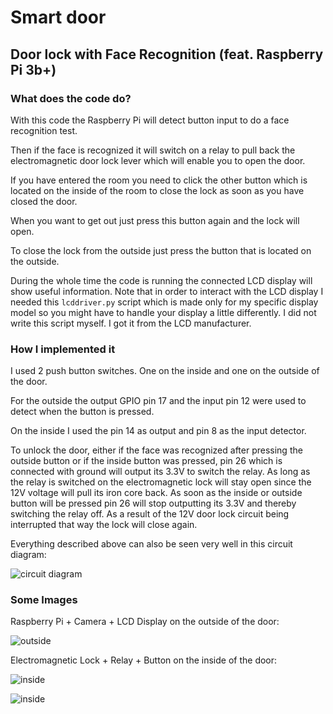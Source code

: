 # Smart door

## Door lock with Face Recognition (feat. Raspberry Pi 3b+)

### What does the code do?

With this code the Raspberry Pi will detect button input to do a face recognition test.

Then if the face is recognized it will switch on a relay to pull back the electromagnetic door lock lever which will enable you to open the door.

If you have entered the room you need to click the other button which is located on the inside of the room to close the lock as soon as you have closed the door.

When you want to get out just press this button again and the lock will open.

To close the lock from the outside just press the button that is located on the outside.

During the whole time the code is running the connected LCD display will show useful information.
Note that in order to interact with the LCD display I needed this `lcddriver.py` script which is made only for my specific display model so you might have to handle your display a little differently.
I did not write this script myself.
I got it from the LCD manufacturer.

### How I implemented it

I used 2 push button switches. One on the inside and one on the outside of the door.

For the outside the output GPIO pin 17 and the input pin 12 were used to detect when the button is pressed.

On the inside I used the pin 14 as output and pin 8 as the input detector.

To unlock the door, either if the face was recognized after pressing the outside button or if the inside button was pressed, pin 26 which is connected with ground will output its 3.3V to switch the relay. As long as the relay is switched on the electromagnetic lock will stay open since the 12V voltage will pull its iron core back. As soon as the inside or outside button will be pressed pin 26 will stop outputting its 3.3V and thereby switching the relay off. As a result of the 12V door lock circuit being interrupted that way the lock will close again. 

Everything described above can also be seen very well in this circuit diagram:

![circuit diagram](./circuit_diagram.png)

### Some Images

Raspberry Pi + Camera + LCD Display on the outside of the door:

![outside](./PicturesOfMyDoorlockSetup/OutsideBox.jpg)

Electromagnetic Lock + Relay + Button on the inside of the door:

![inside](./PicturesOfMyDoorlockSetup/InsideButton.jpg)

![inside](./PicturesOfMyDoorlockSetup/InsideRelay.jpg)
